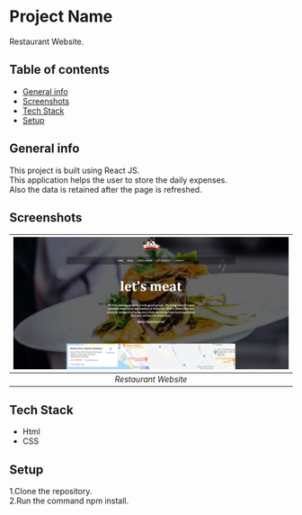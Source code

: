 # Project Name
Restaurant Website.

## Table of contents
* [General info](#general-info)
* [Screenshots](#screenshots)
* [Tech Stack](#tech-stack)
* [Setup](#setup)

## General info
This project is built using React JS.  
This application helps the user to store the daily expenses.  
Also the data is retained after the page is refreshed.

## Screenshots
 | ![Input Page](/output-images/hotel.png)|
|:--:| 
| *Restaurant Website*|

## Tech Stack
* Html
* CSS

## Setup
1.Clone the repository.  
2.Run the command npm install.
